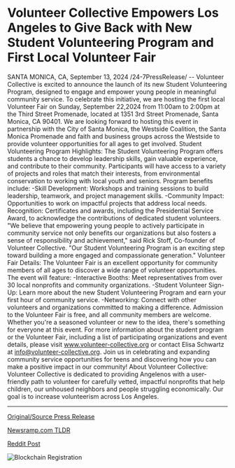 # Volunteer Collective Empowers Los Angeles to Give Back with New Student Volunteering Program and First Local Volunteer Fair

SANTA MONICA, CA, September 13, 2024 /24-7PressRelease/ -- Volunteer Collective is excited to announce the launch of its new Student Volunteering Program, designed to engage and empower young people in meaningful community service. To celebrate this initiative, we are hosting the first local Volunteer Fair on Sunday, September 22,2024 from 11:00am to 2:00pm at the Third Street Promenade, located at 1351 3rd Street Promenade, Santa Monica, CA 90401. We are looking forward to hosting this event in partnership with the City of Santa Monica, the Westside Coalition, the Santa Monica Promenade and faith and business groups across the Westside to provide volunteer opportunities for all ages to get involved.  Student Volunteering Program Highlights: The Student Volunteering Program offers students a chance to develop leadership skills, gain valuable experience, and contribute to their community. Participants will have access to a variety of projects and roles that match their interests, from environmental conservation to working with local youth and seniors.  Program benefits include: -Skill Development: Workshops and training sessions to build leadership, teamwork, and project management skills.  -Community Impact: Opportunities to work on impactful projects that address local needs. Recognition: Certificates and awards, including the Presidential Service Award, to acknowledge the contributions of dedicated student volunteers.  "We believe that empowering young people to actively participate in community service not only benefits our organizations but also fosters a sense of responsibility and achievement," said Rick Stoff, Co-founder of Volunteer Collective. "Our Student Volunteering Program is an exciting step toward building a more engaged and compassionate generation."  Volunteer Fair Details: The Volunteer Fair is an excellent opportunity for community members of all ages to discover a wide range of volunteer opportunities.   The event will feature: -Interactive Booths: Meet representatives from over 30 local nonprofits and community organizations.  -Student Volunteer Sign-Up: Learn more about the new Student Volunteering Program and earn your first hour of community service.  -Networking: Connect with other volunteers and organizations committed to making a difference.  Admission to the Volunteer Fair is free, and all community members are welcome.   Whether you're a seasoned volunteer or new to the idea, there's something for everyone at this event.   For more information about the student program or the Volunteer Fair, including a list of participating organizations and event details, please visit www.volunteer-collective.org or contact Elisa Schwartz at info@volunteer-collective.org.  Join us in celebrating and expanding community service opportunities for teens and discovering how you can make a positive impact in our community!  About Volunteer Collective: Volunteer Collective is dedicated to providing Angelenos with a user-friendly path to volunteer for carefully vetted, impactful nonprofits that help children, our unhoused neighbors and people struggling economically. Our goal is to increase volunteerism across Los Angeles. 

---

[Original/Source Press Release](https://www.24-7pressrelease.com/press-release/514293/volunteer-collective-empowers-los-angeles-to-give-back-with-new-student-volunteering-program-and-first-local-volunteer-fair)
                    

[Newsramp.com TLDR](None) 



[Reddit Post](https://www.reddit.com/r/eventNews/comments/1ffot4w/volunteer_collective_launches_student/) 



![Blockchain Registration](https://cdn.newsramp.app/24-7PressRelease/qrcode/249/13/ovalQtaX.webp)